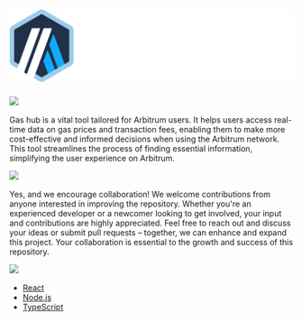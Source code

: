 # <img src="gas-arb/public/LOGO.png" width="600" />

<img src="https://github.com/jistro/GasStation_Arbitrum/assets/22781439/c5fe67d8-e0e1-4a7d-a4d5-6d38a834566a" width="400" />

Gas hub is a vital tool tailored for Arbitrum users. It helps users access real-time data on gas prices and transaction fees, enabling them to make more cost-effective and informed decisions when using the Arbitrum network. This tool streamlines the process of finding essential information, simplifying the user experience on Arbitrum.

<img src="https://github.com/jistro/GasStation_Arbitrum/assets/22781439/cdcf9070-78d6-440e-9f8c-9694e24add63" width="400" />

Yes, and we encourage collaboration! We welcome contributions from anyone interested in improving the repository. Whether you're an experienced developer or a newcomer looking to get involved, your input and contributions are highly appreciated. Feel free to reach out and discuss your ideas or submit pull requests – together, we can enhance and expand this project. Your collaboration is essential to the growth and success of this repository.

<img src="https://github.com/jistro/GasStation_Arbitrum/assets/22781439/548dc174-f100-4bdc-8c50-a4b52d7bd769" width="400" />

- [React](https://reactjs.org/)
- [Node.js](https://nodejs.org/)
- [TypeScript](https://www.typescriptlang.org/)
